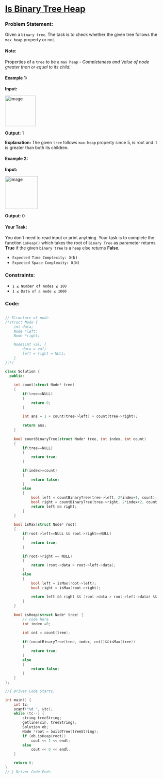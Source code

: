 # [Is Binary Tree Heap](https://www.geeksforgeeks.org/problems/is-binary-tree-heap/1)

### Problem Statement:
Given a `binary tree`. The task is to check whether the given tree follows the `max heap` property or not.

#### Note: 
Properties of a `tree` to be a `max heap` - *Completeness and Value of node greater than or equal to its child.*


#### Example 1:

**Input:**

<img width="101" alt="image" src="https://github.com/Abhishekkumar200/DSA-questions/assets/84954320/cd65fd00-0c97-42eb-bc70-0cd764de2972">

**Output:** 1

**Explanation:** The given `tree` follows `max-heap` property since 5, is root and it is greater than both its children.


#### Example 2:

**Input:**

<img width="108" alt="image" src="https://github.com/Abhishekkumar200/DSA-questions/assets/84954320/d5f87777-927e-4e4a-a139-80822a9667a9">

**Output:** 0


#### Your Task:
You don't need to read input or print anything. Your task is to complete the function `isHeap()` which takes the root of `Binary Tree` as parameter returns **True** if the given `binary tree` is a `heap` else returns **False**.

* `Expected Time Complexity: O(N)`
* `Expected Space Complexity: O(N)`


### Constraints:
* `1 ≤ Number of nodes ≤ 100`
* `1 ≤ Data of a node ≤ 1000`


### Code:

```C++

// Structure of node
/*struct Node {
    int data;
    Node *left;
    Node *right;

    Node(int val) {
        data = val;
        left = right = NULL;
    }
};*/

class Solution {
  public:
  
    int count(struct Node* tree)
    {
        if(tree==NULL)
        {
            return 0;
        }
        
        int ans = 1 + count(tree->left) + count(tree->right);
        
        return ans;
    }
    
    bool countBinaryTree(struct Node* tree, int index, int count)
    {
        if(tree==NULL)
        {
            return true;
        }
        
        if(index>=count)
        {
            return false;
        }
        else
        {
            bool left = countBinaryTree(tree->left, 2*index+1, count);
            bool right = countBinaryTree(tree->right, 2*index+2, count);
            return left && right;
        }
    }
    
    bool isMax(struct Node* root)
    {
        if(root->left==NULL && root->right==NULL)
        {
            return true;
        }
        
        if(root->right == NULL)
        {
            return (root->data > root->left->data);
        }
        else
        {
            bool left = isMax(root->left);
            bool right = isMax(root->right);
            
            return left && right && (root->data > root->left->data) && (root->data > root->right->data);
        }
    }
    
    bool isHeap(struct Node* tree) {
        // code here
        int index =0;
        
        int cnt = count(tree);
        
        if((countBinaryTree(tree, index, cnt))&&isMax(tree))
        {
            return true;
        }
        else
        {
            return false;
        }
    }
};

//{ Driver Code Starts.

int main() {
    int tc;
    scanf("%d ", &tc);
    while (tc--) {
        string treeString;
        getline(cin, treeString);
        Solution ob;
        Node *root = buildTree(treeString);
        if (ob.isHeap(root))
            cout << 1 << endl;
        else
            cout << 0 << endl;
    }

    return 0;
}
// } Driver Code Ends

```
